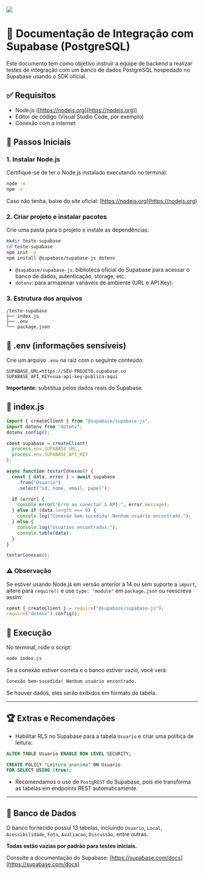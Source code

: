 <div>
 <img src="https://github.com/user-attachments/assets/6737cb91-110e-4797-a21e-f045fa4b2daf">
</div>

# 📃 Documentação de Integração com Supabase (PostgreSQL)

Este documento tem como objetivo instruir a equipe de backend a realizar testes de integração com um banco de dados PostgreSQL hospedado no Supabase usando o SDK oficial.

## ✅ Requisitos

- Node.js ([https://nodejs.org](https://nodejs.org))
- Editor de código (Visual Studio Code, por exemplo)
- Conexão com a internet

## 🚶 Passos Iniciais

### 1. Instalar Node.js

Certifique-se de ter o Node.js instalado executando no terminal:

```bash
node -v
npm -v
```

Caso não tenha, baixe do site oficial: [https://nodejs.org](https://nodejs.org)

### 2. Criar projeto e instalar pacotes

Crie uma pasta para o projeto e instale as dependências:

```bash
mkdir teste-supabase
cd teste-supabase
npm init -y
npm install @supabase/supabase-js dotenv
```

- `@supabase/supabase-js`: biblioteca oficial do Supabase para acessar o banco de dados, autenticação, storage, etc.
- `dotenv`: para armazenar variáveis de ambiente (URL e API Key).

### 3. Estrutura dos arquivos

```
/teste-supabase
├── index.js
├── .env
└── package.json
```

## 📁 .env (informações sensíveis)

Crie um arquivo `.env` na raiz com o seguinte conteúdo:

```env
SUPABASE_URL=https://SEU-PROJETO.supabase.co
SUPABASE_API_KEY=sua-api-key-publica-aqui
```

**Importante:** substitua pelos dados reais do Supabase.

## 📄 index.js

```js
import { createClient } from "@supabase/supabase-js";
import dotenv from "dotenv";
dotenv.config();

const supabase = createClient(
  process.env.SUPABASE_URL,
  process.env.SUPABASE_API_KEY
);

async function testarConexao() {
  const { data, error } = await supabase
    .from("Usuario")
    .select("id, nome, email, papel");

  if (error) {
    console.error("Erro ao conectar à API:", error.message);
  } else if (data.length === 0) {
    console.log("Conexão bem-sucedida! Nenhum usuário encontrado.");
  } else {
    console.log("Usuários encontrados:");
    console.table(data);
  }
}

testarConexao();
```

### ⚠️ Observação

Se estiver usando Node.js em versão anterior à 14 ou sem suporte a `import`, altere para `require()` e use `type: "module"` em `package.json` ou reescreva assim:

```js
const { createClient } = require("@supabase/supabase-js");
require("dotenv").config();
```

## 🔧 Execução

No terminal, rode o script:

```bash
node index.js
```

Se a conexão estiver correta e o banco estiver vazio, você verá:

```bash
Conexão bem-sucedida! Nenhum usuário encontrado.
```

Se houver dados, eles serão exibidos em formato de tabela.

---

## 🏆 Extras e Recomendações

- Habilitar RLS no Supabase para a tabela `Usuario` e criar uma política de leitura:

```sql
ALTER TABLE Usuario ENABLE ROW LEVEL SECURITY;

CREATE POLICY "Leitura anonima" ON Usuario
FOR SELECT USING (true);
```

- Recomendamos o uso de `PostgREST` do Supabase, pois ele transforma as tabelas em endpoints REST automaticamente.

---

## 📘 Banco de Dados

O banco fornecido possui 13 tabelas, incluindo `Usuario`, `Local`, `Acessibilidade`, `Foto`, `Avaliacao`, `Discussão`, entre outras.

**Todas estão vazias por padrão para testes iniciais.**

Consulte a documentação do Supabase: [https://supabase.com/docs](https://supabase.com/docs)
